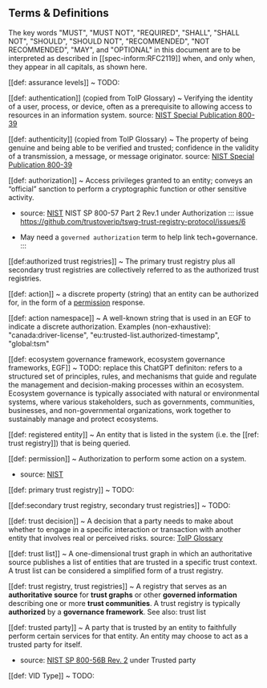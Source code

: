 
[//]: # (Pandoc Formatting Macros)

[//]: # (Portable Document Format)

[//]: # (blank)

[//]: # (: file format defined by ISO 32000-2)



## Terms & Definitions


The key words "MUST", "MUST NOT", "REQUIRED", "SHALL", "SHALL NOT", "SHOULD", "SHOULD NOT", "RECOMMENDED", "NOT RECOMMENDED", "MAY", and "OPTIONAL" in this document are to be interpreted as described in [[spec-inform:RFC2119]] when, and only when, they appear in all capitals, as shown here.

[[def: assurance levels]]
~ TODO: 

[[def: authentication]] (copied from ToIP Glossary)
~ Verifying the identity of a user, process, or device, often  as a prerequisite to allowing access to resources in an information system. source: [NIST Special Publication 800-39](https://nvlpubs.nist.gov/nistpubs/Legacy/SP/nistspecialpublication800-39.pdf)

[[def: authenticity]] (copied from ToIP Glossary)
~ The property of being genuine and being able to be verified and trusted; confidence in the validity of a transmission, a message, or message originator. source: [NIST Special Publication 800-39](https://nvlpubs.nist.gov/nistpubs/Legacy/SP/nistspecialpublication800-39.pdf)



[[def: authorization]]
~ Access privileges granted to an entity; conveys an “official” sanction to perform a cryptographic function or other sensitive activity.
* source: [NIST](https://csrc.nist.gov/glossary/term/permission) NIST SP 800-57 Part 2 Rev.1 under Authorization
::: issue 
https://github.com/trustoverip/tswg-trust-registry-protocol/issues/6
- May need a `governed authorization` term to help link tech+governance.
:::

[[def:authorized trust registries]]
~ The primary trust registry plus all secondary trust registries are collectively referred to as the authorized trust registries.

[[def: action]]
~ a discrete property (string) that an entity can be authorized for, in the form of a [permission](https://trustoverip.github.io/ctwg-main-glossary/#term:permission) response.

[[def: action namespace]]
~ A well-known string that is used in an EGF to indicate a discrete authorization. Examples (non-exhaustive): "canada:driver-license", "eu:trusted-list.authorized-timestamp", "global:tsm"

[[def: ecosystem governance framework, ecosystem governance frameworks, EGF]]
~ TODO: replace this ChatGPT definiton: refers to a structured set of principles, rules, and mechanisms that guide and regulate the management and decision-making processes within an ecosystem. Ecosystem governance is typically associated with natural or environmental systems, where various stakeholders, such as governments, communities, businesses, and non-governmental organizations, work together to sustainably manage and protect ecosystems.

[[def: registered entity]]
~ An entity that is listed in the system (i.e. the [[ref: trust registry]]) that is being queried. 

[[def: permission]]
~  Authorization to perform some action on a system.

* source: [NIST](https://csrc.nist.gov/glossary/term/permission)

[[def: primary trust registry]]
~ TODO:

[[def:secondary trust registry, secondary trust registries]]
~ TODO: 

[[def: trust decision]]
~ A decision that a party needs to make about whether to engage in a specific interaction or transaction with another entity that involves real or perceived risks. source: [ToIP Glossary](https://docs.google.com/document/d/1fZByfuSOwszDRkE7ARQLeElSYmVznoOyJK4sxRvJpyM/edit#heading=h.m8c86ccqis9r)

[[def: trust list]]
~ A one-dimensional trust graph in which an authoritative source publishes a list of entities that are trusted in a specific trust context. A trust list can be considered a simplified form of a trust registry.

[[def: trust registry, trust registries]] 
~ A registry that serves as an **authoritative source** for **trust graphs** or other **governed information** describing one or more **trust communities**. A trust registry is typically **authorized** by a **governance framework**.  See also: trust list

[[def: trusted party]]
~ A party that is trusted by an entity to faithfully perform certain services for that entity. An entity may choose to act as a trusted party for itself.
- source: [NIST SP 800-56B Rev. 2](https://doi.org/10.6028/NIST.SP.800-56Br2) under Trusted party

[[def: VID Type]]
~ TODO: 

